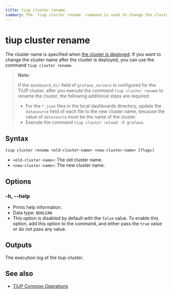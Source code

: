 ```yaml
---
title: tiup cluster rename
summary: The `tiup cluster rename` command is used to change the cluster name after it has been deployed. Additional steps are required if the `dashboard_dir` field of `grafana_servers` is configured for the TiUP cluster. The syntax for the command is `tiup cluster rename <old-cluster-name> <new-cluster-name>`. The `-h, --help` option prints help information. The output is the execution log of the tiup-cluster.
---
```


# tiup cluster rename

The cluster name is specified when [the cluster is deployed](/tiup/tiup-component-cluster-deploy.md). If you want to change the cluster name after the cluster is deployed, you can use the command `tiup cluster rename`.

> **Note:**
>
> If the `dashboard_dir` field of `grafana_servers` is configured for the TiUP cluster, after you execute the command `tiup cluster rename` to rename the cluster, the following additional steps are required:
>
> + For the `*.json` files in the local dashboards directory, update the `datasource` field of each file to the new cluster name, because the value of `datasource` must be the name of the cluster.
> + Execute the command `tiup cluster reload -R grafana`.

## Syntax

```shell
tiup cluster rename <old-cluster-name> <new-cluster-name> [flags]
```

- `<old-cluster-name>`: The old cluster name.
- `<new-cluster-name>`: The new cluster name.

## Options

### -h, --help

- Prints help information.
- Data type: `BOOLEAN`
- This option is disabled by default with the `false` value. To enable this option, add this option to the command, and either pass the `true` value or do not pass any value.

## Outputs

The execution log of the tiup-cluster.

## See also

- [TiUP Common Operations](/maintain-tidb-using-tiup.md)